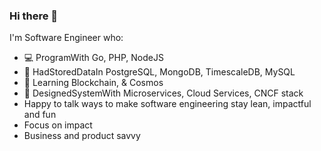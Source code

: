 ### Hi there 👋

<!--
**wendyadi/wendyadi** is a ✨ _special_ ✨ repository because its `README.md` (this file) appears on your GitHub profile.

Here are some ideas to get you started:

- 🔭 I’m currently working on ...
- 🌱 I’m currently learning ...
- 👯 I’m looking to collaborate on ...
- 🤔 I’m looking for help with ...
- 💬 Ask me about ...
- 📫 How to reach me: ...
- 😄 Pronouns: ...
- ⚡ Fun fact: ...
-->

I'm Software Engineer who:

- 💻 ProgramWith Go, PHP, NodeJS
- 📓 HadStoredDataIn PostgreSQL, MongoDB, TimescaleDB, MySQL
- 🤔 Learning Blockchain, & Cosmos
- 🌈 DesignedSystemWith Microservices, Cloud Services, CNCF stack
- Happy to talk ways to make software engineering stay lean, impactful and fun
- Focus on impact
- Business and product savvy
